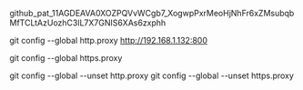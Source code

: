 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

git config --global http.proxy
http://192.168.1.132:800

git config --global https.proxy

git config --global --unset http.proxy
git config --global --unset https.proxy



